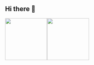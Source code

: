 ## Hi there 👋

<img align="" height="137px" align="center" src="https://github-readme-stats.vercel.app/api?username=Ringo1225&show_icons=true&rank_icon=github" /><img align="" height="137px" align="center" src="https://github-readme-stats.vercel.app/api/top-langs/?username=Ringo1225&layout=donut" />


<!--
**Ringo1225/Ringo1225** is a ✨ _special_ ✨ repository because its `README.md` (this file) appears on your GitHub profile.

Here are some ideas to get you started:

- 🔭 I’m currently working on ...
- 🌱 I’m currently learning ...
- 👯 I’m looking to collaborate on ...
- 🤔 I’m looking for help with ...
- 💬 Ask me about ...
- 📫 How to reach me: ...
- 😄 Pronouns: ...
- ⚡ Fun fact: ...
-->

